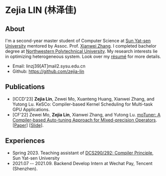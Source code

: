 # Zejia LIN (林泽佳)

## About

I'm a second-year master student of Computer Science at <a href="https://cse.sysu.edu.cn/">Sun Yat-sen University</a> mentored by Assoc. Prof. <a href="https://xianweiz.github.io/">Xianwei Zhang</a>. I completed bachelor degree at <a href="https://en.nwpu.edu.cn/">Northwestern Polytechnical University</a>. My research interests lie in optimizing heterogeneous system. Look over my [résumé](/shared/resume.pdf) for more details.

- Email: linzj39[AT]mail2.sysu.edu.cn
- Github: <a href="https://github.com/zejia-lin">https://github.com/zejia-lin</a>

## Publications

- [ICCD'23] **Zejia Lin**, Zewei Mo, Xuanteng Huang, Xianwei Zhang, and Yutong Lu. KeSCo: Compiler-based Kernel Scheduling for Multi-task GPU Applications. 
- [CF'22] Zewei Mo, **Zejia Lin**, Xianwei Zhang, and Yutong Lu. [moTuner: A Compiler-based Auto-tuning Approach for Mixed-precision Operators](https://dl.acm.org/doi/10.1145/3528416.3530231). [[Paper](/shared/papers/motuner_cf22.pdf)] [[Slide](/shared/talks/motuner_cf22.pdf)].

## Experiences

- Spring 2023. Teaching assistant of [DCS290/292: Compiler Principle](https://arcsysu.github.io/teach/dcs290/s2023.html), Sun Yat-sen University
- 2021.07 -- 2021.09. Backend Develop Intern at Wechat Pay, Tencent (Shenzhen). 
